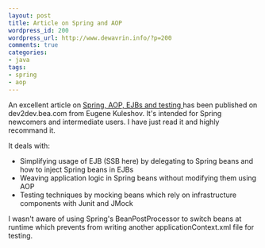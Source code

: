 ```yaml
--- 
layout: post
title: Article on Spring and AOP
wordpress_id: 200
wordpress_url: http://www.dewavrin.info/?p=200
comments: true
categories: 
- java
tags:
- spring
- aop
---
```


An excellent article on [Spring, AOP, EJBs and testing ](http://dev2dev.bea.com/pub/a/2005/12/spring-aop-with-ejb.html) has been published on dev2dev.bea.com from Eugene Kuleshov. It's intended for Spring newcomers and intermediate users. I have just read it and highly recommand it.

It deals with:
- Simplifying usage of EJB (SSB here) by delegating to Spring beans and how to inject Spring beans in EJBs
- Weaving application logic in Spring beans without modifying them using AOP
- Testing techniques by mocking beans which rely on infrastructure components with Junit and JMock


I wasn't aware of using Spring's BeanPostProcessor to switch beans at runtime which prevents from writing another applicationContext.xml file for testing.
